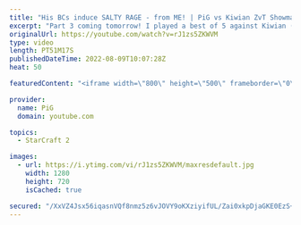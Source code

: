 ```yaml
---
title: "His BCs induce SALTY RAGE - from ME! | PiG vs Kiwian ZvT Showmatch (Part 2) - StarCraft 2"
excerpt: "Part 3 coming tomorrow! I played a best of 5 against Kiwian (Top) who is a former Terran pro who played in GSL. Game 1 was so long I had to split the showmatch into parts. Here's part 2. His BCs extracted a lot of salt - from ME! -- 🐷 Second Channel for Learning StarCraft 2: https://www.youtube.com/c/PiGRandom"
originalUrl: https://youtube.com/watch?v=rJ1zs5ZKWVM
type: video
length: PT51M17S
publishedDateTime: 2022-08-09T10:07:28Z
heat: 50

featuredContent: "<iframe width=\"800\" height=\"500\" frameborder=\"0\" src=\"https://www.youtube.com/embed/rJ1zs5ZKWVM\" allow=\"accelerometer; autoplay; encrypted-media; gyroscope; picture-in-picture\" allowfullscreen></iframe>"

provider:
  name: PiG
  domain: youtube.com

topics:
  - StarCraft 2

images:
  - url: https://i.ytimg.com/vi/rJ1zs5ZKWVM/maxresdefault.jpg
    width: 1280
    height: 720
    isCached: true

secured: "/XxVZ4Jsx56iqasnVQf8nmz5z6vJOVY9oKXziyifUL/Zai0xkpDjaGKE0EzS+cFrr6i4cxzE5ZMVEqaG/2HvZSlTPT3HLwmfieobBIjGX3p9uZ+YcZvB8uk+n9Ub5bAdqL0dWbgylRbkOaLk9vSTgiSq0ztjTUOfbFGkY/VYtORg+x1hzu4NK3W8YsyEvNnhgW8XUGyOqvVUK1wfDMHMvrzPPLY2S/WB3Vf0j6pGaJpWFhFJWsxWDQqQw/XMuz/XSNvRhgABdviUw3YujxNv8lCidTC19rGz4qON/4FBuxh4lu/kLXoIwr6f+lWwASV+l11NiZQrHRvuoIcMbKEgMCDBYgTzrkJCMPBSOF9wtBApZBtcMcLsWM5Tg2Qhxle4GPm62Upcuv8WCpYJHHy8AiA1J+eoMbmtFBtZkBUm34M=;rCwAL0JVXEMdWWPag8jfuw=="
---
```


